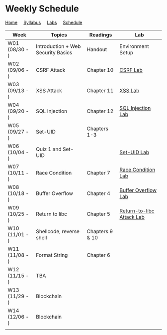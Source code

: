 # Weekly Schedule

[Home](./index.md) &nbsp;&nbsp;&nbsp; [Syllabus](./syllabus.md)  &nbsp;&nbsp;&nbsp; [Labs](./labs.md) &nbsp;&nbsp;&nbsp; [Schedule](./schedule.md)

| Week         | Topics | Readings  |  Lab |  
| ---          | ---    | --- | --- |
|W01 (08/30 - ) | Introduction + Web Security Basics| Handout | Environment Setup | 
|W02 (09/06 - ) | CSRF Attack | Chapter 10 | [CSRF Lab](./labs.md) | 
|W03 (09/13 - ) | XSS Attack  | Chapter 11 | [XSS Lab](./labs.md) | 
|W04 (09/20 - ) | SQL Injection  | Chapter 12 | [SQL Injection Lab](./labs.md) |
|W05 (09/27 - ) | Set-UID | Chapters 1-3 | |
|W06 (10/04 - ) | Quiz 1 and Set-UID | | [Set-UID Lab](./labs.md) |
|W07 (10/11 - ) | Race Condition  | Chapter 7 | [Race Condition Lab](./labs.md) |
|W08 (10/18 - ) | Buffer Overflow | Chapter 4 | [Buffer Overflow Lab](./labs.md) |
|W09 (10/25 - ) | Return to libc  | Chapter 5 | [Return-to-libc Attack Lab](./labs.md) |
|W10 (11/01 - ) | Shellcode, reverse shell    | Chapters 9 & 10 |  |
|W11 (11/08 - ) | Format String   | Chapter 6 |   |
|W12 (11/15 - ) | TBA | |   |
|W13 (11/29 - ) | Blockchain | |   |
|W14 (12/06 - ) | Blockchain | |   |
|||||
